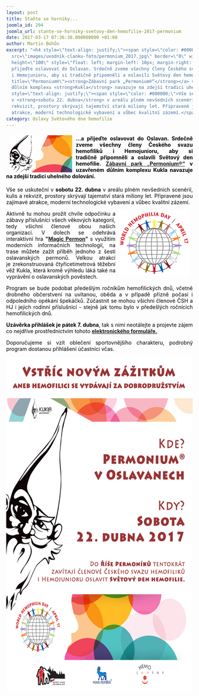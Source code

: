```yaml
---
layout: post
title: Staňte se horníky...
joomla_id: 294
joomla_url: stante-se-horniky-svetovy-den-hemofilie-2017-permonium
date: 2017-03-17 07:36:38.000000000 +01:00
author: Martin Bohůn
excerpt: "<h4 style=\"text-align: justify;\"><span style=\"color: #000000;\"><img
  src=\"images/uvodnik-clanku-foto/permonium_2017.jpg\" border=\"0\" width=\"168\"
  height=\"100\" style=\"float: left; margin-left: 10px; margin-right: 10px;\" />…a
  přijeďte oslavovat do Oslavan. Srdečně zveme všechny členy Českého svazu hemofiliků
  i Hemojunioru, aby si tradičně připomněli a oslavili Světový den hemofilie. <a href=\"http://www.permonium.cz/\"
  title=\"Permonium®\"><strong>Zábavní park „Permonium®“</strong></a> v uzavřeném
  důlním komplexu <strong>Kukla</strong> navazuje na zdejší tradici uhelného dolování.</span></h4>\r\n<p
  style=\"text-align: justify;\"><span style=\"color: #000000;\">Vše se uskuteční
  v <strong>sobotu 22. dubna</strong> v areálu plném nevšedních scenérií, kulis a
  rekvizit, prostory skrývají tajemství stará miliony let. Připravené jsou zajímavé
  atrakce, moderní technologické vybavení a vůbec kvalitní zázemí.</span></p>"
category: Oslavy Světového dne hemofilie
---
```

<h4 style="text-align: justify;"><span style="color: #000000;"><img src="images/uvodnik-clanku-foto/permonium_2017.jpg" border="0" width="168" height="100" style="float: left; margin-left: 10px; margin-right: 10px;" />…a přijeďte oslavovat do Oslavan. Srdečně zveme všechny členy Českého svazu hemofiliků i Hemojunioru, aby si tradičně připomněli a oslavili Světový den hemofilie. <a href="http://www.permonium.cz/" title="Permonium®"><strong>Zábavní park „Permonium®“</strong></a> v uzavřeném důlním komplexu <strong>Kukla</strong> navazuje na zdejší tradici uhelného dolování.</span></h4>

<p style="text-align: justify;"><span style="color: #000000;">Vše se uskuteční v <strong>sobotu 22. dubna</strong> v areálu plném nevšedních scenérií, kulis a rekvizit, prostory skrývají tajemství stará miliony let. Připravené jsou zajímavé atrakce, moderní technologické vybavení a vůbec kvalitní zázemí.</span></p>



<p style="text-align: justify;"><span style="color: #000000;"><img src="images/loga/whd_logo_web_en.jpg" border="0" width="189" height="177" style="float: right; margin-right: 10px; margin-left: 10px;" /></span></p>

<p style="text-align: justify;"><span style="color: #000000;">Aktivně tu mohou prožít chvíle odpočinku a zábavy příslušníci všech věkových kategorií, tedy všichni členové obou našich organizací. V dolech se odehrává interaktivní hra</span> <strong>"<a href="http://www.permonium.cz/magic-permon/" target="_blank">Magic Permon</a>" </strong><span style="color: #000000;">s využitím moderních informačních technologií, na trase můžete zažít příběh jednoho z šesti oslavanských permonů. Velkou atrakcí je zrekonstruovaná čtyřicetimetrová těžební věž Kukla, která kromě výhledu láká také na vyprávění o oslavanských pověstech.<br /></span></p>

<p style="text-align: justify;"><span style="color: #000000;">Program se bude podobat předešlým ročníkům hemofilických dnů, včetně drobného občerstvení na uvítanou, oběda a v případě přízně počasí i odpoledního opékání špekáčků. Zúčastnit se mohou všichni členové ČSH a HJ i jejich rodinní příslušnicí - stejně jak tomu bylo v předešlých ročnících hemofilických dnů.  </span></p>

<p style="text-align: justify;"><span style="color: #000000;"><strong>Uzávěrka přihlášek je pátek 7. dubna</strong>, tak s nimi neotálejte a projevte zájem co nejdříve prostřednictvím tohoto</span> <a href="index.php/cs/?option=com_chronoforms&amp;chronoform=Deadline" title="Deadline Permonium"><strong>elektronického formuláře.</strong></a></p>

<p style="text-align: justify;"><span style="color: #000000;">Doporučujeme si vzít oblečení sportovnějšího charakteru, podrobný program dostanou přihlášení účastníci včas.</span></p>

<p><a href="images/dokumenty-pdf-doc/hemofilicky_den_2017_permonium.pdf" title="Hemofilický den 2017 Permonium"><span style="color: #000000;"><img src="images/uvodnik-clanku-foto/hemofilicky_den_2017_permonium.jpg" border="0" alt="" width="637" height="902" style="display: block; margin-left: auto; margin-right: auto;" /></span></a></p>

<p> </p>
